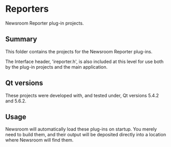 # Reporters
Newsroom Reporter plug-in projects.

## Summary
This folder contains the projects for the Newsroom Reporter plug-ins.

The Interface header, 'ireporter.h', is also included at this level for
use both by the plug-in projects and the main application.

## Qt versions
These projects were developed with, and tested under, Qt versions 5.4.2 and
5.6.2.

## Usage
Newsroom will automatically load these plug-ins on startup.  You merely need
to build them, and their output will be deposited directly into a location
where Newsroom will find them.
